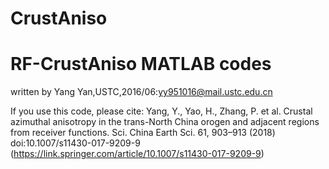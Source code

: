 # CrustAniso
# RF-CrustAniso MATLAB codes 
written by Yang Yan,USTC,2016/06:yy951016@mail.ustc.edu.cn

If you use this code, please cite: 
Yang, Y., Yao, H., Zhang, P. et al. Crustal azimuthal anisotropy in the trans-North China orogen and adjacent regions from receiver functions. Sci. China Earth Sci. 61, 903–913 (2018) doi:10.1007/s11430-017-9209-9
(https://link.springer.com/article/10.1007/s11430-017-9209-9)


